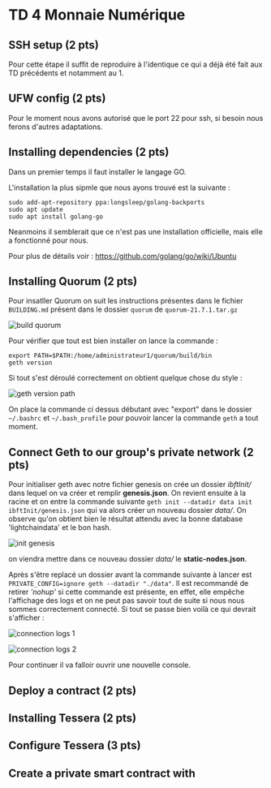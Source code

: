 # TD 4 Monnaie Numérique

## SSH setup (2 pts)

Pour cette étape il suffit de reproduire à l'identique ce qui a déjà été fait aux TD précédents et notamment au 1.

## UFW config (2 pts)

Pour le moment nous avons autorisé que le port 22 pour ssh, si besoin nous ferons d'autres adaptations.

## Installing dependencies (2 pts)

Dans un premier temps il faut installer le langage GO. 

L'installation la plus sipmle que nous ayons trouvé est la suivante :

```shell
sudo add-apt-repository ppa:longsleep/golang-backports
sudo apt update
sudo apt install golang-go
```
Neanmoins il semblerait que ce n'est pas une installation officielle, mais elle a fonctionné pour nous.

Pour plus de détails voir : https://github.com/golang/go/wiki/Ubuntu

## Installing Quorum (2 pts)

Pour insatller Quorum on suit les instructions présentes dans le fichier `BUILDING.md` présent dans le dossier `quorum` de `quorum-21.7.1.tar.gz`

![build quorum](https://user-images.githubusercontent.com/62909821/136551001-7e422ddb-4c4f-4803-b314-381f7ab94f23.PNG)

Pour vérifier que tout est bien installer on lance la commande : 

```shell
export PATH=$PATH:/home/administrateur1/quorum/build/bin
geth version 
```

Si tout s'est déroulé correctement on obtient quelque chose du style :

![geth version path](https://user-images.githubusercontent.com/62909821/136555434-71d166fc-0d3f-4295-ace3-12961495a673.PNG)

On place la commande ci dessus débutant avec "export" dans le dossier `~/.bashrc` et `~/.bash_profile` pour pouvoir lancer la commande `geth` a tout moment.

## Connect Geth to our group's private network (2 pts)

Pour initialiser geth avec notre fichier genesis on crée un dossier *ibftInit/* dans lequel on va créer et remplir **genesis.json**. On revient ensuite à la racine et on entre la commande suivante ``geth init --datadir data init ibftInit/genesis.json`` qui va alors créer un nouveau dossier *data/*. On observe qu'on obtient bien le résultat attendu avec la bonne database 'lightchaindata' et le bon hash.

![init genesis](https://user-images.githubusercontent.com/62894505/136674756-55a2b797-a196-4900-9748-ab75450bf81f.png)

on viendra mettre dans ce nouveau dossier *data/* le **static-nodes.json**.

Après s'être replacé un dossier avant la commande suivante à lancer est ``PRIVATE_CONFIG=ignore geth --datadir "./data"``. Il est recommandé de retirer *'nohup'* si cette commande est présente, en effet, elle empêche l'affichage des logs et on ne peut pas savoir tout de suite si nous nous sommes correctement connecté. Si tout se passe bien voilà ce qui devrait s'afficher :

![connection logs 1](https://user-images.githubusercontent.com/62894505/136674724-a0e6ce01-173c-484f-9e88-968cab28bf68.png)

![connection logs 2](https://user-images.githubusercontent.com/62894505/136674764-c74fd5ae-f584-4257-86c5-42b663cba10c.png)


Pour continuer il va falloir ouvrir une nouvelle console.

## Deploy a contract (2 pts)

## Installing Tessera (2 pts)

## Configure Tessera (3 pts)

## Create a private smart contract with

